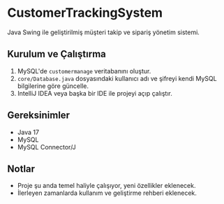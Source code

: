 # CustomerTrackingSystem

Java Swing ile geliştirilmiş müşteri takip ve sipariş yönetim sistemi.

## Kurulum ve Çalıştırma

1. MySQL'de `customermanage` veritabanını oluştur.
2. `core/Database.java` dosyasındaki kullanıcı adı ve şifreyi kendi MySQL bilgilerine göre güncelle.
3. IntelliJ IDEA veya başka bir IDE ile projeyi açıp çalıştır.

## Gereksinimler

- Java 17
- MySQL
- MySQL Connector/J

## Notlar

- Proje şu anda temel haliyle çalışıyor, yeni özellikler eklenecek.
- İlerleyen zamanlarda kullanım ve geliştirme rehberi eklenecek.
